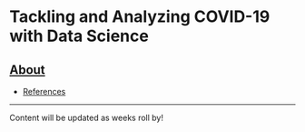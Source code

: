 # Tackling and Analyzing COVID-19 with Data Science

<h2> <u> About </u> </h2>


















* [References](https://github.com/Krganapa/dsc199/blob/master/references/master_list.txt)
<hr>
Content will be updated as weeks roll by!
